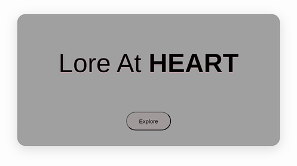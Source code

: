 <html> 
<html lang="en"> 
  
<head>
        <meta charset="UTF-8">
        <meta name="viewport" content="width=device-width, initial-scale=1.0">
        <meta http-equiv="X-UA-Compatible" content="ie=edge"> 
</head>
<body>
    <br>
    <div class="asd">
<center><p>Lore At<strong> HEART</strong></p></center>
<center> <a href="index1.html"><Input type="button" value="Explore"/></a></center>
</div>
  
<style>
  *{
  margin: 0;
  padding: 0;
  }
body{
    background-image: url(./moriones-festival.jpg);
    background-size: cover;
    background-repeat: no-repeat;
    margin: 0%;
}
p{
    font-family: 'Trebuchet MS', sans-serif;
    color: black;
    font-size: 70px;
    align-items: center;
    padding-top: 20px;
    text-shadow:0px 1px 2px pink;
}
input{
    font-size: 15px;
    height: 50px;
    width: 120px;
    top: 30px;
    background-color: rgba(155, 135, 136, 0.3);
    margin:20px;
    border-radius: 30px;
}
.asd{
    font-family: Arial, Helvetica, sans-serif;
    height: 350px;
    width: 700px;
    align-items: center;
    text-align: justify;
    margin: 1% auto 0;
    background: rgba(100, 99, 100, 0.6);
    box-shadow: 0 8px 32px 0px rgba(135, 135, 138, 0.3);
    -webkit-backdrop-filter: blur(5px);
    border: 1px solid gray;
    border-radius: 20px;
}
@media(max-width: 952px
</style>
</body>
</html>
